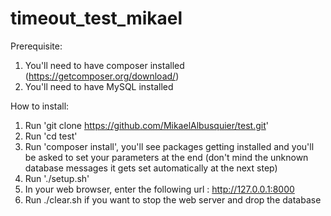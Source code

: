 timeout_test_mikael
===================

Prerequisite:
1) You'll need to have composer installed (https://getcomposer.org/download/)
2) You'll need to have MySQL installed

How to install:
1) Run 'git clone https://github.com/MikaelAlbusquier/test.git'
2) Run 'cd test'
3) Run 'composer install', you'll see packages getting installed and you'll be asked to set your parameters at the end (don't mind the unknown database messages it gets set automatically at the next step)
4) Run './setup.sh'
5) In your web browser, enter the following url : http://127.0.0.1:8000
6) Run ./clear.sh if you want to stop the web server and drop the database